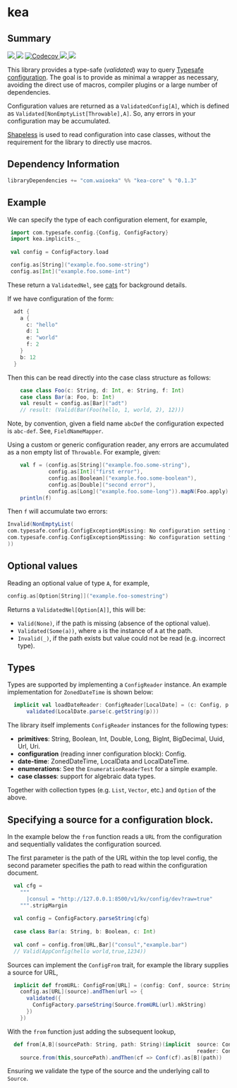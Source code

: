 # kea 
## Summary
<p align="left">
<a href="https://travis-ci.org/lewismj/kea">
<img src="https://travis-ci.org/lewismj/kea.svg?branch=master"/>
</a>
<a class="badge-align" href="https://www.codacy.com/app/lewismj/kea?utm_source=github.com&amp;utm_medium=referral&amp;utm_content=lewismj/kea&amp;utm_campaign=Badge_Grade"><img src="https://api.codacy.com/project/badge/Grade/8c5bd884421f40cf8936511208262be9"/></a>
<a href="https://codecov.io/gh/lewismj/kea">
<img src="https://codecov.io/gh/lewismj/kea/branch/master/graph/badge.svg" alt="Codecov"/>
</a>
<a href="https://search.maven.org/artifact/com.waioeka/kea-core_2.12/0.1.3/jar">
<img src="https://maven-badges.herokuapp.com/maven-central/com.waioeka/kea-core_2.12/badge.svg"/>
</a>
<a href="https://waffle.io/lewismj/kea">
<img src="https://badge.waffle.io/lewismj/kea.svg?columns=In%20Progress,Done&style=flat-square">
</a>
</p>

This library provides a type-safe (_validated_) way to query [Typesafe configuration](https://github.com/typesafehub/config).
The goal is to provide as minimal a wrapper as necessary, avoiding the direct use of macros, compiler plugins or a large number of
dependencies.

Configuration values are returned as a `ValidatedConfig[A]`, which is defined as `Validated[NonEmptyList[Throwable],A]`.
So, any errors in your configuration may be accumulated.

[Shapeless](https://github.com/milessabin/shapeless) is used to read configuration into case classes, without 
the requirement for the library to directly use macros.

## Dependency Information
```scala
libraryDependencies += "com.waioeka" %% "kea-core" % "0.1.3"
```
## Example

We can specify the type of each configuration element, for example,
```scala
 import com.typesafe.config.{Config, ConfigFactory}
 import kea.implicits._
 
 val config = ConfigFactory.load

 config.as[String]("example.foo.some-string")
 config.as[Int]("example.foo.some-int")
```
These return a `ValidatedNel`, see [cats](https://typelevel.org/cats/datatypes/validated.html) for background details.

If we have configuration of the form:
```scala
  adt {
    a {
      c: "hello"
      d: 1
      e: "world"
      f: 2
    }
    b: 12
  }
```
Then this can be read directly into the case class structure as follows:
```scala
    case class Foo(c: String, d: Int, e: String, f: Int)
    case class Bar(a: Foo, b: Int)
    val result = config.as[Bar]("adt")
    // result: (Valid(Bar(Foo(hello, 1, world, 2), 12)))
```

Note, by convention, given a field name `abcDef` the configuration expected is `abc-def`. 
See, `FieldNameMapper`.

Using a custom or generic configuration reader, any errors are accumulated as a non empty list of `Throwable`. 
For example, given:
```scala
    val f = (config.as[String]("example.foo.some-string"),
             config.as[Int]("first error"),
             config.as[Boolean]("example.foo.some-boolean"),
             config.as[Double]("second error"),
             config.as[Long]("example.foo.some-long")).mapN(Foo.apply)
    println(f)
```
Then `f` will accumulate two errors:
```scala
Invalid(NonEmptyList(
com.typesafe.config.ConfigException$Missing: No configuration setting found for key '"first error"', 
com.typesafe.config.ConfigException$Missing: No configuration setting found for key '"second error"'
))
```
## Optional values
Reading an optional value of type `A`, for example,
```scala
config.as[Option[String]]("example.foo-somestring")
```
Returns a `ValidatedNel[Option[A]]`, this will be:
* `Valid(None)`, if the path is missing (absence of the optional value).
* `Validated(Some(a))`, where `a` is the instance of `A` at the path.
* `Invalid(_)`, if the path exists but value could not be read (e.g. incorrect type).

## Types

Types are supported by implementing a `ConfigReader` instance. An example implementation for `ZonedDateTime` is shown below:
```scala
  implicit val loadDateReader: ConfigReader[LocalDate] = (c: Config, p: String) =>
      validated(LocalDate.parse(c.getString(p)))
```
The library itself implements `ConfigReader` instances for the following types:

* __primitives__: String, Boolean, Int, Double, Long, BigInt, BigDecimal, Uuid, Url, Uri.
* __configuration__ (reading inner configuration block): Config.
* __date-time__: ZonedDateTime, LocalData and LocalDateTime.
* __enumerations__: See the `EnumerationReaderTest` for a simple example.
* __case classes__: support for algebraic data types.

Together with collection types (e.g. `List`, `Vector`, etc.) and `Option` of the above.

## Specifying a source for a configuration block.

In the example below the `from` function reads a `URL` from the configuration and sequentially
validates the configuration sourced.
 
The first parameter is the path of the URL within the top level config, the second parameter specifies the
path to read within the configuration document.

```scala
  val cfg =
    """
      |consul = "http://127.0.0.1:8500/v1/kv/config/dev?raw=true"
    """.stripMargin
    
  val config = ConfigFactory.parseString(cfg)
  
  case class Bar(a: String, b: Boolean, c: Int)
  
  val conf = config.from[URL,Bar]("consul","example.bar")
  // Valid(AppConfig(hello world,true,1234))
```

Sources can implement the `ConfigFrom` trait, for example the library supplies a source for URL,

```scala
  implicit def fromURL: ConfigFrom[URL] = (config: Conf, source: String) =>
    config.as[URL](source).andThen(url => {
      validated({
        ConfigFactory.parseString(Source.fromURL(url).mkString)
      })
    })
```

With the `from` function just adding the subsequent lookup,

```scala
  def from[A,B](sourcePath: String, path: String)(implicit  source: ConfigFrom[A],
                                                            reader: ConfigReader[B]): ValidatedConfig[B] =
    source.from(this,sourcePath).andThen(cf => Conf(cf).as[B](path))
```

Ensuring we validate the type of the source and the underlying call to `Source`.
